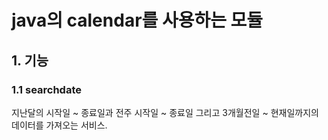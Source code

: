 # java의 calendar를 사용하는 모듈

## 1. 기능

### 1.1 searchdate

지난달의 시작일 ~ 종료일과 전주 시작일 ~ 종료일 그리고 3개월전일 ~ 현재일까지의 데이터를 가져오는 서비스.

